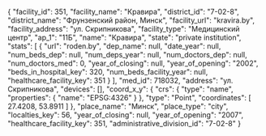 {
    "facility_id": 351,
    "facility_name": "Кравира",
    "district_id": "7-02-8",
    "district_name": "Фрунзенский район, Минск",
    "facility_url": "kravira.by",
    "facility_address": "ул. Скрипникова",
    "facility_type": "Медицинский центр",
    "ap_1": "11Б",
    "name": "Кравира",
    "state": "private institution",
    "stats": [
        {
            "url": "roden.by",
            "dep_name": null,
            "date_year": null,
            "num_beds_dep": null,
            "num_deps_year": null,
            "num_doctors_dep": null,
            "num_doctors_med": 0,
            "year_of_closing": null,
            "year_of_opening": "2002",
            "beds_in_hospital_key": 320,
            "num_beds_facility_year": null,
            "healthcare_facility_key": 351
        }
    ],
    "med_id": 718032,
    "address": "ул. Скрипникова",
    "devices": [],
    "coord_x_y": {
        "crs": {
            "type": "name",
            "properties": {
                "name": "EPSG:4326"
            }
        },
        "type": "Point",
        "coordinates": [
            27.4208,
            53.8911
        ]
    },
    "place_name": "Минск",
    "place_type": "city",
    "localties_key": 56,
    "year_of_closing": null,
    "year_of_opening": "2007",
    "healthcare_facility_key": 351,
    "administrative_division_id": "7-02-8"
}